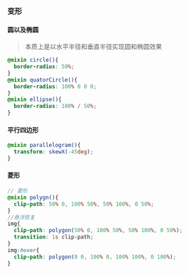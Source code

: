 ### 变形
#### 圆以及椭圆
> 本质上是以水平半径和垂直半径实现圆和椭圆效果 

```scss
@mixin circle(){
  border-radius: 50%;
}
@mixin quatorCircle(){
  border-radius: 100% 0 0 0;
}
@mixin ellipse(){
  border-radius: 100% / 50%;
}
```
#### 平行四边形
```scss
@mixin parallelogram(){
  transform: skewX(-45deg);
}
```
#### 菱形
```scss
// 菱形
@mixin polygn(){
  clip-path: 50% 0, 100% 50%, 50% 100%, 0 50%; 
}
//悬浮恢复
img{
  clip-path: polygon(50% 0, 100% 50%, 50% 100%, 0 50%);
  transition: 1s clip-path;
}
img:hover{
  clip-path: polygon(0 0, 100% 0, 100% 100%, 0 100%);
}
```